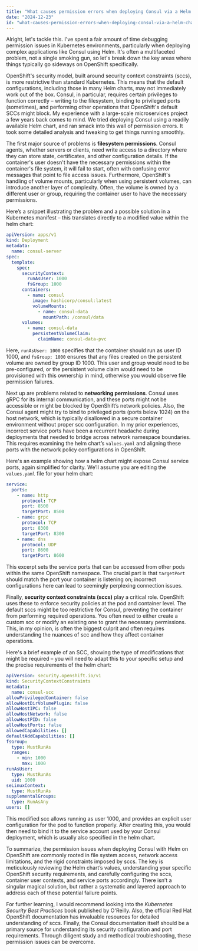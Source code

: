 ```yaml
---
title: "What causes permission errors when deploying Consul via a Helm chart on OpenShift?"
date: "2024-12-23"
id: "what-causes-permission-errors-when-deploying-consul-via-a-helm-chart-on-openshift"
---
```


Alright, let's tackle this. I've spent a fair amount of time debugging permission issues in Kubernetes environments, particularly when deploying complex applications like Consul using Helm. It's often a multifaceted problem, not a single smoking gun, so let's break down the key areas where things typically go sideways on OpenShift specifically.

OpenShift's security model, built around security context constraints (sccs), is more restrictive than standard Kubernetes. This means that the default configurations, including those in many Helm charts, may not immediately work out of the box. Consul, in particular, requires certain privileges to function correctly – writing to the filesystem, binding to privileged ports (sometimes), and performing other operations that OpenShift's default SCCs might block. My experience with a large-scale microservices project a few years back comes to mind. We tried deploying Consul using a readily available Helm chart, and ran smack into this wall of permission errors. It took some detailed analysis and tweaking to get things running smoothly.

The first major source of problems is **filesystem permissions**. Consul agents, whether servers or clients, need write access to a directory where they can store state, certificates, and other configuration details. If the container's user doesn't have the necessary permissions within the container's file system, it will fail to start, often with confusing error messages that point to file access issues. Furthermore, OpenShift's handling of volume mounts, particularly when using persistent volumes, can introduce another layer of complexity. Often, the volume is owned by a different user or group, requiring the container user to have the necessary permissions.

Here’s a snippet illustrating the problem and a possible solution in a Kubernetes manifest – this translates directly to a modified value within the helm chart:

```yaml
apiVersion: apps/v1
kind: Deployment
metadata:
  name: consul-server
spec:
  template:
    spec:
      securityContext:
        runAsUser: 1000
        fsGroup: 1000
      containers:
        - name: consul
          image: hashicorp/consul:latest
          volumeMounts:
            - name: consul-data
              mountPath: /consul/data
      volumes:
        - name: consul-data
          persistentVolumeClaim:
            claimName: consul-data-pvc
```

Here, `runAsUser: 1000` specifies that the container should run as user ID 1000, and `fsGroup: 1000` ensures that any files created on the persistent volume are owned by group ID 1000. This user and group would need to be pre-configured, or the persistent volume claim would need to be provisioned with this ownership in mind, otherwise you would observe file permission failures.

Next up are problems related to **networking permissions**. Consul uses gRPC for its internal communication, and these ports might not be accessible or might be blocked by OpenShift’s network policies. Also, the Consul agent might try to bind to privileged ports (ports below 1024) on the host network, which is typically disallowed in a secure container environment without proper scc configuration. In my prior experiences, incorrect service ports have been a recurrent headache during deployments that needed to bridge across network namespace boundaries. This requires examining the helm chart’s `values.yaml` and aligning these ports with the network policy configurations in OpenShift.

Here's an example showing how a helm chart might expose Consul service ports, again simplified for clarity. We’ll assume you are editing the `values.yaml` file for your helm chart:

```yaml
service:
  ports:
    - name: http
      protocol: TCP
      port: 8500
      targetPort: 8500
    - name: grpc
      protocol: TCP
      port: 8300
      targetPort: 8300
    - name: dns
      protocol: UDP
      port: 8600
      targetPort: 8600
```

This excerpt sets the service ports that can be accessed from other pods within the same OpenShift namespace. The crucial part is that `targetPort` should match the port your container is listening on; incorrect configurations here can lead to seemingly perplexing connection issues.

Finally, **security context constraints (sccs)** play a critical role. OpenShift uses these to enforce security policies at the pod and container level. The default sccs might be too restrictive for Consul, preventing the container from performing required operations. You often need to either create a custom scc or modify an existing one to grant the necessary permissions. This, in my opinion, is often the biggest culprit and often requires understanding the nuances of scc and how they affect container operations.

Here's a brief example of an SCC, showing the type of modifications that might be required – you will need to adapt this to your specific setup and the precise requirements of the helm chart:

```yaml
apiVersion: security.openshift.io/v1
kind: SecurityContextConstraints
metadata:
  name: consul-scc
allowPrivilegedContainer: false
allowHostDirVolumePlugin: false
allowHostIPC: false
allowHostNetwork: false
allowHostPID: false
allowHostPorts: false
allowedCapabilities: []
defaultAddCapabilities: []
fsGroup:
  type: MustRunAs
  ranges:
    - min: 1000
      max: 1000
runAsUser:
  type: MustRunAs
  uid: 1000
seLinuxContext:
  type: MustRunAs
supplementalGroups:
  type: RunAsAny
users: []
```

This modified scc allows running as user 1000, and provides an explicit user configuration for the pod to function properly. After creating this, you would then need to bind it to the service account used by your Consul deployment, which is usually also specified in the helm chart.

To summarize, the permission issues when deploying Consul with Helm on OpenShift are commonly rooted in file system access, network access limitations, and the rigid constraints imposed by sccs. The key is meticulously reviewing the Helm chart’s values, understanding your specific OpenShift security requirements, and carefully configuring the sccs, container user contexts, and service ports accordingly. There isn’t a singular magical solution, but rather a systematic and layered approach to address each of these potential failure points.

For further learning, I would recommend looking into the *Kubernetes Security Best Practices* book published by O'Reilly. Also, the official Red Hat OpenShift documentation has invaluable resources for detailed understanding of sccs. Finally, the Consul documentation itself should be a primary source for understanding its security configuration and port requirements. Through diligent study and methodical troubleshooting, these permission issues can be overcome.
